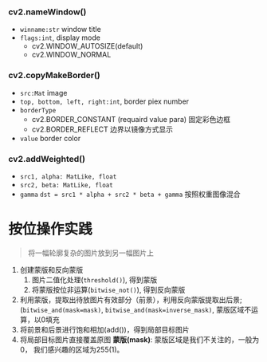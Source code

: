 ### cv2.nameWindow()
- `winname:str` window title
- `flags:int`, display mode
	- cv2.WINDOW_AUTOSIZE(default)
	- cv2.WINDOW_NORMAL

### cv2.copyMakeBorder()
- `src:Mat` image
- `top, bottom, left, right:int`, border piex number
- `borderType` 
	- cv2.BORDER_CONSTANT (requaird value para) 固定彩色边框
	- cv2.BORDER_REFLECT 边界以镜像方式显示
- `value` border color

### cv2.addWeighted()
- `src1, alpha: MatLike, float`
- `src2, beta: MatLike, float`
- `gamma`
`dst = src1 * alpha + src2 * beta + gamma`
按照权重图像混合

# 按位操作实践
> 将一幅轮廓复杂的图片放到另一幅图片上

1. 创建蒙版和反向蒙版
	1. 图片二值化处理(`threshold()`), 得到蒙版
	2. 将蒙版按位非运算(`bitwise_not()`), 得到反向蒙版
2. 利用蒙版，提取出待放图片有效部分（前景），利用反向蒙版提取出后景; (`bitwise_and(mask=mask)`, `bitwise_and(mask=inverse_mask)`, 蒙版区域不运算，以0填充
3. 将前景和后景进行饱和相加(add())，得到局部目标图片
4. 将局部目标图片直接覆盖原图
**蒙版(mask)**: 蒙版区域是我们不关注的，一般为0， 我们感兴趣的区域为255(1)。